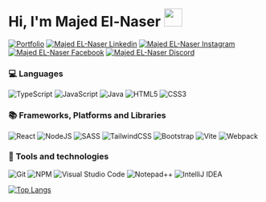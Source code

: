 # Hi, I'm Majed El-Naser <img src="https://user-images.githubusercontent.com/1303154/88677602-1635ba80-d120-11ea-84d8-d263ba5fc3c0.gif" width="36px" height="36px" />


[![Portfolio](https://img.shields.io/badge/Portfolio-%23000000.svg?style=for-the-badge&logo=firefox&logoColor=#FF7139)](https://majed-el-naser.netlify.app/)
[![Majed EL-Naser Linkedin](https://img.shields.io/badge/LinkedIn-0077B5?style=for-the-badge&logo=linkedin&logoColor=white)](https://www.linkedin.com/in/majedel-naser/)
[![Majed EL-Naser Instagram](https://img.shields.io/badge/Instagram-%23E4405F.svg?style=for-the-badge&logo=Instagram&logoColor=white)](https://www.instagram.com/elnasermajed/)
[![Majed EL-Naser Facebook](https://img.shields.io/badge/Facebook-%231877F2.svg?style=for-the-badge&logo=Facebook&logoColor=white)](https://www.facebook.com/majed.alnasr.7)
[![Majed EL-Naser Discord](https://img.shields.io/badge/Discord-%237289DA.svg?style=for-the-badge&logo=discord&logoColor=white)](https://discord.gg/4M5MadgRCb)



### 💻 Languages
![TypeScript](https://img.shields.io/badge/typescript-%23007ACC.svg?style=for-the-badge&logo=typescript&logoColor=white)
![JavaScript](https://img.shields.io/badge/javascript-%23323330.svg?style=for-the-badge&logo=javascript&logoColor=%23F7DF1E)
![Java](https://img.shields.io/badge/java-%23ED8B00.svg?style=for-the-badge&logo=java&logoColor=white)
![HTML5](https://img.shields.io/badge/html5-%23E34F26.svg?style=for-the-badge&logo=html5&logoColor=white)
![CSS3](https://img.shields.io/badge/css3-%231572B6.svg?style=for-the-badge&logo=css3&logoColor=white)

### 📚 Frameworks, Platforms and Libraries
![React](https://img.shields.io/badge/react-%2320232a.svg?style=for-the-badge&logo=react&logoColor=%2361DAFB)
![NodeJS](https://img.shields.io/badge/node.js-6DA55F?style=for-the-badge&logo=node.js&logoColor=white)
![SASS](https://img.shields.io/badge/SASS-hotpink.svg?style=for-the-badge&logo=SASS&logoColor=white)
![TailwindCSS](https://img.shields.io/badge/tailwindcss-%2338B2AC.svg?style=for-the-badge&logo=tailwind-css&logoColor=white)
![Bootstrap](https://img.shields.io/badge/bootstrap-%23563D7C.svg?style=for-the-badge&logo=bootstrap&logoColor=white)
![Vite](https://img.shields.io/badge/vite-%23646CFF.svg?style=for-the-badge&logo=vite&logoColor=white)
![Webpack](https://img.shields.io/badge/webpack-%238DD6F9.svg?style=for-the-badge&logo=webpack&logoColor=black)

### 🔧 Tools and technologies
![Git](https://img.shields.io/badge/git-%23F05033.svg?style=for-the-badge&logo=git&logoColor=white)
![NPM](https://img.shields.io/badge/NPM-%23000000.svg?style=for-the-badge&logo=npm&logoColor=white)
![Visual Studio Code](https://img.shields.io/badge/Visual%20Studio%20Code-0078d7.svg?style=for-the-badge&logo=visual-studio-code&logoColor=white)
![Notepad++](https://img.shields.io/badge/Notepad++-90E59A.svg?style=for-the-badge&logo=notepad%2b%2b&logoColor=black)
![IntelliJ IDEA](https://img.shields.io/badge/IntelliJIDEA-000000.svg?style=for-the-badge&logo=intellij-idea&logoColor=white)



[![Top Langs](https://github-readme-stats.vercel.app/api/top-langs/?username=mremperorx&layout=compact)](https://github.com/anuraghazra/github-readme-stats)
